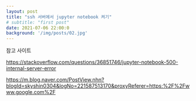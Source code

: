 ```yaml
---
layout: post
title: "ssh 서버에서 jupyter notebook 켜기"
# subtitle: "first post"
date: 2021-07-06 22:00:0
background: '/img/posts/02.jpg'
---
```

참고 사이트


https://stackoverflow.com/questions/36851746/jupyter-notebook-500-internal-server-error



https://m.blog.naver.com/PostView.nhn?blogId=skyshin0304&logNo=221587513170&proxyReferer=https:%2F%2Fwww.google.com%2F